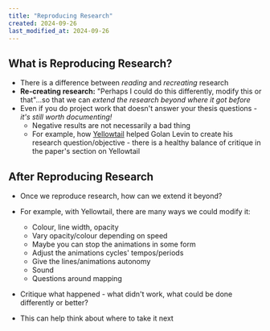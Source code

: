 ```yaml
---
title: "Reproducing Research"
created: 2024-09-26
last_modified_at: 2024-09-26
---
```


## What is Reproducing Research?

- There is a difference between *reading* and *recreating* research
- **Re-creating research:** "Perhaps I could do this differently, modify this or that"...so that we can *extend the research beyond where it got before*
- Even if you do project work that doesn't answer your thesis questions - *it's still worth documenting!*
    - Negative results are not necessarily a bad thing
    - For example, how [Yellowtail](https://www.flong.com/archive/projects/yellowtail/index.html) helped Golan Levin to create his research question/objective - there is a healthy balance of critique in the paper's section on Yellowtail

## After Reproducing Research

- Once we reproduce research, how can we extend it beyond?
- For example, with Yellowtail, there are many ways we could modify it:
    - Colour, line width, opacity
    - Vary opacity/colour depending on speed
    - Maybe you can stop the animations in some form
    - Adjust the animations cycles' tempos/periods
    - Give the lines/animations autonomy
    - Sound
    - Questions around mapping

- Critique what happened - what didn't work, what could be done differently or better?
- This can help think about where to take it next